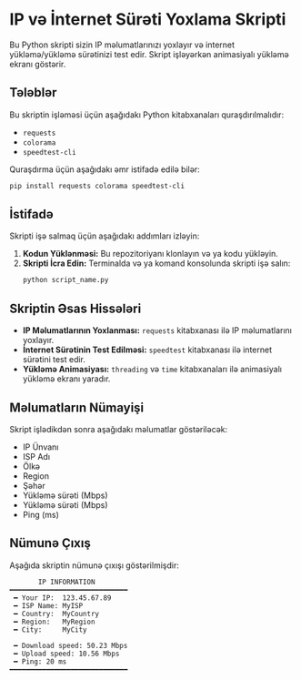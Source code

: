 # IP və İnternet Sürəti Yoxlama Skripti

Bu Python skripti sizin IP məlumatlarınızı yoxlayır və internet yükləmə/yükləmə sürətinizi test edir. Skript işləyərkən animasiyalı yükləmə ekranı göstərir.

## Tələblər

Bu skriptin işləməsi üçün aşağıdakı Python kitabxanaları quraşdırılmalıdır:
- `requests`
- `colorama`
- `speedtest-cli`

Quraşdırma üçün aşağıdakı əmr istifadə edilə bilər:
```sh
pip install requests colorama speedtest-cli
```

## İstifadə

Skripti işə salmaq üçün aşağıdakı addımları izləyin:

1. **Kodun Yüklənməsi:** Bu repozitoriyanı klonlayın və ya kodu yükləyin.
2. **Skripti İcra Edin:** Terminalda və ya komand konsolunda skripti işə salın:
    ```sh
    python script_name.py
    ```

## Skriptin Əsas Hissələri

- **IP Məlumatlarının Yoxlanması:** `requests` kitabxanası ilə IP məlumatlarını yoxlayır.
- **İnternet Sürətinin Test Edilməsi:** `speedtest` kitabxanası ilə internet sürətini test edir.
- **Yükləmə Animasiyası:** `threading` və `time` kitabxanaları ilə animasiyalı yükləmə ekranı yaradır.

## Məlumatların Nümayişi

Skript işlədikdən sonra aşağıdakı məlumatlar göstəriləcək:
- IP Ünvanı
- ISP Adı
- Ölkə
- Region
- Şəhər
- Yükləmə sürəti (Mbps)
- Yükləmə sürəti (Mbps)
- Ping (ms)

## Nümunə Çıxış

Aşağıda skriptin nümunə çıxışı göstərilmişdir:

```
       IP INFORMATION
━━━━━━━━━━━━━━━━━━━━━━━━━━━━━
 ━ Your IP:  123.45.67.89
 ━ ISP Name: MyISP
 ━ Country:  MyCountry
 ━ Region:   MyRegion
 ━ City:     MyCity

 ━ Download speed: 50.23 Mbps
 ━ Upload speed: 10.56 Mbps
 ━ Ping: 20 ms
━━━━━━━━━━━━━━━━━━━━━━━━━━━━━
```

